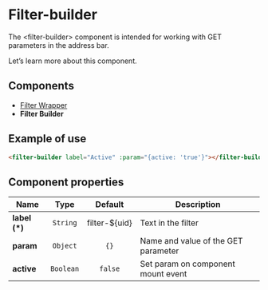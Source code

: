# Filter-builder

The &lt;filter-builder&gt; component is intended for working with GET parameters in the address bar.

Let’s learn more about this component.

## Components
* [Filter Wrapper](./filter-wrapper.md)
* **Filter Builder**

## <a name="frb-example"></a> Example of use

```html
<filter-builder label="Active" :param="{active: 'true'}"></filter-builder>
```

<div class="vue-example">
<filter-builder label="Active" :param="{active: 'true'}"></filter-builder>
</div>


## <a name="frb-options"></a> Component properties

| Name           | Type       | Default       | Description                         |
|----------------|:----------:|:-------------:|-------------------------------------|
| **label (*)**  | `String`   | filter-${uid} | Text in the filter                  |
| **param**      | `Object`   | `{}`          | Name and value of the GET parameter |
| **active**     | `Boolean`  | `false`       | Set param on component mount event  |
